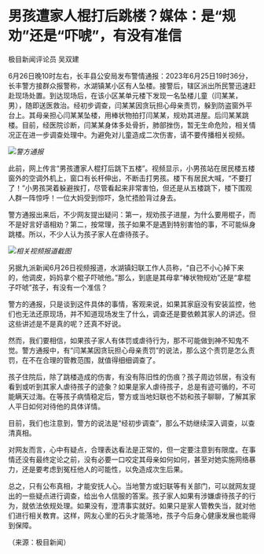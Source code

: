 

# 男孩遭家人棍打后跳楼？媒体：是“规劝”还是“吓唬”，有没有准信

极目新闻评论员 吴双建

6月26日晚10时左右，长丰县公安局发布警情通报：2023年6月25日19时36分，长丰警方接群众报警称，水湖镇某小区有人坠楼。接警后，辖区派出所民警迅速赶赴现场处置。到达现场后，在该小区某单元楼下发现一名坠楼儿童（闫某某，男），随即送医救治。经初步调查，闫某某因贪玩担心母亲责罚，躲到防盗窗外平台上。其母亲担心闫某某坠楼，用棒状物拍打闫某某，规劝其进屋。后闫某某跳楼。目前，经医院诊断，闫某某身体多处骨折，肺部挫伤，暂无生命危险，相关情况正在进一步调查处理中。为避免对儿童造成二次伤害，请不要传播相关视频。

![](https://inews.gtimg.com/om_bt/OPes6M5SQMGOvrGR6fjRAnSdrCPnmC05RcGXUYkbRWWdMAA/1000)_警方通报_

此前，网上传言“男孩遭家人棍打后跳下五楼”。视频显示，小男孩站在居民楼五楼窗外的空调外机上，窗口有长杆伸出，不断击打男孩。楼下有居民大喊，“不要打了！”小男孩哭着躲避挨打，尽管看起来非常害怕，但还是从五楼跳下，楼下围观人群一阵惊呼！一位大妈受到惊吓，急忙捂脸背过身去。

警方通报出来后，不少网友提出疑问：第一，规劝孩子进屋，为什么要用棍子，而不是好言好语相劝？第二，按常理，孩子如果不是遇到特别害怕的事，不可能纵身跳楼。所以，不少人认为孩子家人在虐待孩子。

![](https://inews.gtimg.com/om_bt/OKNU3f08OsSWkCCevqyEXZqjnVgUwtHOL0Nvzfkp_33r8AA/1000)_相关视频报道截图_

另据九派新闻6月26日视频报道，水湖镇妇联工作人员称，“自己不小心掉下来的，他调皮，妈妈拿个棍子吓唬他。”那么，到底是其母拿“棒状物规劝”还是“拿棍子吓唬”孩子，有没有一个准信？

警方的通报，只是谈到这件具体的事情，客观来说，如果其家庭没有安装监控，他们也无法还原现场，并不知道现场发生了什么，调查还是要依赖其家人的讲述。但这些讲述是不是真的呢？还真不好说。

然而，我们要相信，如果孩子家人有体罚或虐待行为，那不可能做到神不知鬼不觉。警方通报中，有“闫某某因贪玩担心母亲责罚”的说法，那么这个责罚是怎么责罚，在不在合理的管教范围，就值得细细调查了。

孩子住院后，除了跳楼造成的伤害，有没有陈旧性的伤痕？孩子周边邻居，有没有看到或听到其家人虐待孩子的迹象？如果是家人虐待孩子，总是有迹可循的，不可能瞒天过海。在等孩子病情稳定后，警方或当地妇联也不妨和孩子聊聊，了解其家人平日如何对待他的具体详情。

目前，我们也注意到，警方的说法是“经初步调查”，那么不妨继续深入调查，以查清真相。

对网友而言，心中有疑点，合理表达看法是正常的，但一定要注意到有限度。在事情还没有最终定论之前，没有必要一口咬定其母亲如何如何，甚至对她实施网络暴力，还是要考虑到冤枉他人的可能性，以免造成次生后果。

总之，只有公布真相，才能安抚人心。当地警方或妇联等有关部门，可以就网友提出的一些疑点进行调查，给出令人信服的答案。孩子家人如果有涉嫌虐待孩子的行为，就依法依规处理。如果没有，澄清事实就好。如果只是家人管教失当，就对他们进行相关教育。这样，网友心里的石头才能落地，孩子今后身心健康发展也能得到保障。

（来源：极目新闻）

